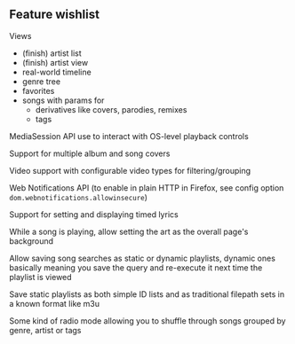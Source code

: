 ## Feature wishlist
Views
* (finish) artist list
* (finish) artist view
* real-world timeline
* genre tree
* favorites
* songs with params for
  * derivatives like covers, parodies, remixes
  * tags

MediaSession API use to interact with OS-level playback controls

Support for multiple album and song covers

Video support with configurable video types for filtering/grouping

Web Notifications API (to enable in plain HTTP in Firefox, see config option ``dom.webnotifications.allowinsecure``)

Support for setting and displaying timed lyrics

While a song is playing, allow setting the art as the overall page's background

Allow saving song searches as static or dynamic playlists, dynamic ones basically meaning you save the query and re-execute it next time the playlist is viewed

Save static playlists as both simple ID lists and as traditional filepath sets in a known format like m3u

Some kind of radio mode allowing you to shuffle through songs grouped by genre, artist or tags


